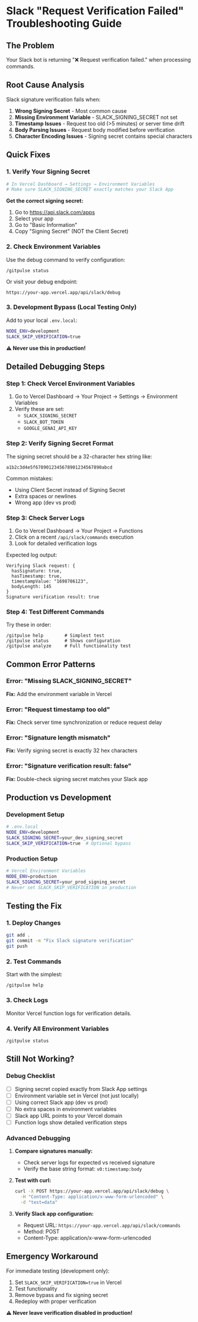 # Slack "Request Verification Failed" Troubleshooting Guide

## The Problem
Your Slack bot is returning "❌ Request verification failed." when processing commands.

## Root Cause Analysis
Slack signature verification fails when:
1. **Wrong Signing Secret** - Most common cause
2. **Missing Environment Variable** - SLACK_SIGNING_SECRET not set
3. **Timestamp Issues** - Request too old (>5 minutes) or server time drift
4. **Body Parsing Issues** - Request body modified before verification
5. **Character Encoding Issues** - Signing secret contains special characters

## Quick Fixes

### 1. Verify Your Signing Secret
```bash
# In Vercel Dashboard → Settings → Environment Variables
# Make sure SLACK_SIGNING_SECRET exactly matches your Slack App
```

**Get the correct signing secret:**
1. Go to https://api.slack.com/apps
2. Select your app
3. Go to "Basic Information"
4. Copy "Signing Secret" (NOT the Client Secret)

### 2. Check Environment Variables
Use the debug command to verify configuration:
```
/gitpulse status
```

Or visit your debug endpoint:
```
https://your-app.vercel.app/api/slack/debug
```

### 3. Development Bypass (Local Testing Only)
Add to your local `.env.local`:
```bash
NODE_ENV=development
SLACK_SKIP_VERIFICATION=true
```
**⚠️ Never use this in production!**

## Detailed Debugging Steps

### Step 1: Check Vercel Environment Variables
1. Go to Vercel Dashboard → Your Project → Settings → Environment Variables
2. Verify these are set:
   - `SLACK_SIGNING_SECRET` 
   - `SLACK_BOT_TOKEN`
   - `GOOGLE_GENAI_API_KEY`

### Step 2: Verify Signing Secret Format
The signing secret should be a 32-character hex string like:
```
a1b2c3d4e5f6789012345678901234567890abcd
```

Common mistakes:
- Using Client Secret instead of Signing Secret
- Extra spaces or newlines
- Wrong app (dev vs prod)

### Step 3: Check Server Logs
1. Go to Vercel Dashboard → Your Project → Functions
2. Click on a recent `/api/slack/commands` execution
3. Look for detailed verification logs

Expected log output:
```
Verifying Slack request: {
  hasSignature: true,
  hasTimestamp: true,
  timestampValue: "1698786123",
  bodyLength: 145
}
Signature verification result: true
```

### Step 4: Test Different Commands
Try these in order:
```
/gitpulse help        # Simplest test
/gitpulse status      # Shows configuration
/gitpulse analyze     # Full functionality test
```

## Common Error Patterns

### Error: "Missing SLACK_SIGNING_SECRET"
**Fix:** Add the environment variable in Vercel

### Error: "Request timestamp too old"
**Fix:** Check server time synchronization or reduce request delay

### Error: "Signature length mismatch"
**Fix:** Verify signing secret is exactly 32 hex characters

### Error: "Signature verification result: false"
**Fix:** Double-check signing secret matches your Slack app

## Production vs Development

### Development Setup
```bash
# .env.local
NODE_ENV=development
SLACK_SIGNING_SECRET=your_dev_signing_secret
SLACK_SKIP_VERIFICATION=true  # Optional bypass
```

### Production Setup
```bash
# Vercel Environment Variables
NODE_ENV=production
SLACK_SIGNING_SECRET=your_prod_signing_secret
# Never set SLACK_SKIP_VERIFICATION in production
```

## Testing the Fix

### 1. Deploy Changes
```bash
git add .
git commit -m "Fix Slack signature verification"
git push
```

### 2. Test Commands
Start with the simplest:
```
/gitpulse help
```

### 3. Check Logs
Monitor Vercel function logs for verification details.

### 4. Verify All Environment Variables
```
/gitpulse status
```

## Still Not Working?

### Debug Checklist
- [ ] Signing secret copied exactly from Slack App settings
- [ ] Environment variable set in Vercel (not just locally)
- [ ] Using correct Slack app (dev vs prod)
- [ ] No extra spaces in environment variables
- [ ] Slack app URL points to your Vercel domain
- [ ] Function logs show detailed verification steps

### Advanced Debugging
1. **Compare signatures manually:**
   - Check server logs for expected vs received signature
   - Verify the base string format: `v0:timestamp:body`

2. **Test with curl:**
   ```bash
   curl -X POST https://your-app.vercel.app/api/slack/debug \
     -H "Content-Type: application/x-www-form-urlencoded" \
     -d "test=data"
   ```

3. **Verify Slack app configuration:**
   - Request URL: `https://your-app.vercel.app/api/slack/commands`
   - Method: POST
   - Content-Type: application/x-www-form-urlencoded

## Emergency Workaround
For immediate testing (development only):
1. Set `SLACK_SKIP_VERIFICATION=true` in Vercel
2. Test functionality
3. Remove bypass and fix signing secret
4. Redeploy with proper verification

**⚠️ Never leave verification disabled in production!**